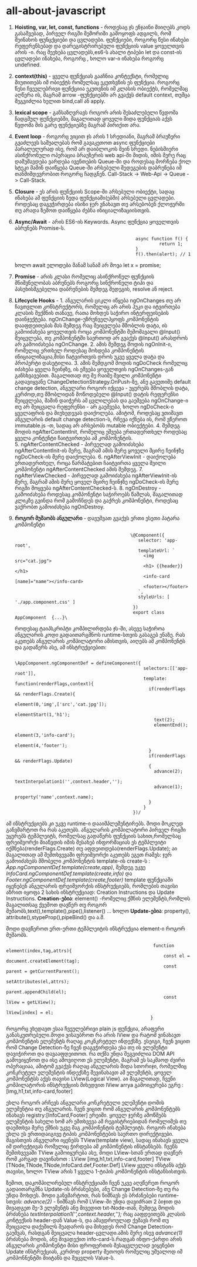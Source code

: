 # all-about-javascript

1. **Hoisting, var, let, const, functions** - როდესაც ჯს ენჯაინი მიიღებს კოდს გასაშვებად, პირველ რიგში მემორიში გამოყოფს ადგილს, რომ შეინახოს ფუნცქციები და ცვლადები. ფუნქციები, როგორც წესი ინახები რეფერენსებად და დარეგისტრირებული ფუნქციის value ყოველთვის არის <function>-ი. რაც შეეხება ცვლადებს,es6-ს ახალი ტიპები let და const-ის ცვლადები ინახება, როგორც <uninitialized> , ხოლო var-ი ინახება როგორც undefined.
  
  
2. **context(this)** - ყველა ფუნქციას გააჩნია კონტექსტი, რომელიც მიუთითებს იმ ობიექტს რომელსაც ეკუთხვნის ეს ფუნქცია. როგორც წესი ჩვეულებრივი ფუნქციია ეკუთვნის იმ კლასის ობიექტს, რომელმაც აღწერა ის, მაგრამ arrow -ფუნქციებში არ გვაქვს default context, თუმცა შეგვიძლია ხელით bind,call ან apply.

3. **lexical scope** - განსაზღვრავს როგორ არის შესაძლებელი წვდომა ჩადგმულ ფუნქციებში, მაგალითად ყოველი შიდა ფუნქციას აქვს წვდომა მის გარე ფუნქციებზე მაგრამ პირიქით არა.

4. **Event loop** - როგორც ვიცით ჯს არის 1 სრედიანი, მაგრამ ბრაუზერი გვაძლევს საშუალებას რომ გავაკეთოთ async ფუნქციები პარალელურად ისე, რომ არ დაიბლოკოს მეინ სრედი. ნებისმიერი ასინქრონული ოპერაცია ბრაუზერის web api-ში მიდის, იმის მერე რაც დამუშავდება ვარდება ივენთების Queue-ში და როდესაც მორჩება ქოლ სტეკი მაშინ დაიწყება Queue-ში არსებული შედეგების დაბრუნება იმ თანმიმდევრობით როგორც ჩადგნენ. Call-Stack -> Web-Api -> Queue -> Call-Stack.

5. **Closure** - ეს არის ფუნქციის Scope-ში არსებული ობიექტი, სადაც ინახება ამ ფუნქციის ზედა ფუნქციაში(ებში) არსებული ცვლადები. როდესაც დაგვჭირდება ისინი ჯერ ვნახავთ თუ არსებობენ ქლოჟერში თუ არადა ზემოთ დაიწყება ძებნა ინიციალიზაციისთვის.

6. **Async/Await** - არის ES6-ის Keywords. Async ფუნქცია ყოველთვის აბრუნებს Promise-ს.
                                                     
                                                     async function f() {
                                                              return 1;
                                                     }
                                                     f().then(alert); // 1
   ხოლო await ელოდება მანამ სანამ არ მოვა let x = promise;
  7. **Promise** - არის კლასი რომელიც ასინქრონულ ფუნქციის მნიშვნელობას აბრუნებს როგორც სინქრონული ტიპი და პასუხისმგებელია დაბრუნების შემდეგ შედეგის, resolve ან reject.
  
  8. **Lifecycle Hooks** - 1. ანგულარის ციკლი იწყება ngOnChanges თუ არ ჩავთვლით კონსტრუქტორს, რომელიც არ არის ჰუკი და იტვირთება კლასის შექმნის თანავე, რათა მოხდეს საჭირო ინტერფეისების დაინჯექტება. ngOnChange-უზრუნველჰყოფს კომპონენტის დააფდეითებას მას შემდეგ რაც შეიცვლება მშობლის დატა, ის გამოიძახება ყოველთვის როცა კომპონენტში შემომავალი @Input() შეიცვლება, თუ კომპონენტში საერთოდ არ გვაქვს @Input()  არასდროს არ გამოიძახება ngOnChange. 
                       2. ამის შემდეგ მოდის ngOnInit-ი, რომელიც ერთხელ როდესაც მოხდება კომპონენტის ინიციალიზაცია,მისი ჩატვირთვის დროს უკვე ყველა დატა და პროპერტი დასეტილია. 
                       3. ამის შემდგომ მოდის ngDoCheck რომელიც იძახება ყველა ჩეინჯზე, ის ეშვება ყოველთვის ngOnChanges-გან განსხვავებით. მაგალითად თუ მე რაიმე შვილი კომპონენტი გადავიყვანე ChangeDetectionStrategy.OnPush-ზე, ანუ გავუთიშე default change detection, ანგულარი როგორ იქცევა - უყურებს მშობლის დატა, კერძოდ,თუ მშობლიდან მოწოდებული @Input() დატის რეფერენსი შეიცვლება, მაშინ დაიჭერს ამ ცვლილებას და გაეშვება ngOnChange-ი თუ არ შეიცვალა რეფერენსი - არ გაეშვება, ხოლო ngDoCheck-ი ყველაფრის და მიუხედევას დაიქოლება. ამიტომ, როდესაც ვთიშავთ ანგულარის default change detection-ს, რჩევა იქნება ის, რომ ვწეროთ immutable.js -თ, სადაც არ არსებობს mutable ობიექტები.
                       4. შემდეგ მოდის ngAfterContentInit, რომელიც ეშვება ერთადერთხელ როდესაც ყველა კონტენტი ჩაიტვირთება ამ კომპონენტის.  
                       5. ngAfterContentChecked - პირველად გამოიძახება ngAfterContentInit-ის მერე, მაგრამ ამის მერე ყოველი მცირე ჩეინჯზე ngDoCheck-ის მერე დაიქოლება.
                       6. ngAfterViewInit - დაიქოლება ერთადერთხელ, როცა წარმატებით ჩაიტვირთა ყველა შვილი კომპონენტი ngAfterContentChecked ამის შემდეგ.
                       7. ngAfterViewChecked - პირველად გამოიძახება ngAfterViewInit-ის მერე, მაგრამ ამის მერე ყოველ მცირე ჩეინჯზე ngDoCheck-ის მერე რიგში მოყვება ngAfterContentChecked-ს.
                       8. ngOnDestroy - გამოიძახება როდესაც კომპონენტი საჭიროებს წაშლას, მაგალითად კლიკზე გვინდა რომ გამოჩნდეს და გაქრეს კომპონენტი, როდესაც ვაქრობთ გამოიძახება ngOnDestroy.
  
  9. **როგორ მუშაობს ანგულარი** - დავუშვათ გვაქვს ერთი ესეთი პატარა კომპონენტი
  
                                                     \@Component({
                                                        selector: 'app-root',
                                                        templateUrl: `
                                                          <img src="cat.jpg">
                                                          <h1> {{header}} </h1>
                                                          <info-card [name]="name"></info-card>
                                                          <footer></footer>
                                                        `,
                                                        styleUrls: [ './app.component.css' ]
                                                      })
                                                      export class AppComponent  {...}\
     
       
       როდესაც ტაიპსკრიპტი კომპილირდება ჯს-ში, ასევე საჭიროა ანგულარის კოდი გადაითარგმნოს runtime-სთვის გასაგებ ენაზე. რას აკეთებს ანგულარის კომპილატორი ამისთვის, აიღებს ამ კომპონენტს და გადაწერს ასე, ამ ინსტრუქციებით:
                                                      
                                                      \AppComponent.ngComponentDef = defineComponent({
                                                          selectors:[['app-root']],
                                                          template: function(renderFlags,context){
                                                            if(renderFlags && renderFlags.Create){
                                                              element(0,'img',['src','cat.jpg']);
                                                              elementStart(1,'h1');
                                                              text(2);
                                                              elementEnd();
                                                              element(3,'info-card');
                                                              element(4,'footer');
                                                            }
                                                            if(renderFlags && renderFlags.Update)
                                                            {
                                                              advance(2);
                                                              textInterpolation1('',context.header,'');
                                                              advance(1);
                                                              property('name',context.name);
                                                            }
                                                          }
                                                      })/
     
                                              
  ამ ინსტრუქციებს კი უკვე runtime-ი დააიმპლემენტირებს. მოდი მოკლედ განვმარტოთ რა რას აკეთებს. ანგულარის კომპილატორი პირველ რიგში უყურებს ტემპლეიტს, რომელსაც გადაწერს ფუნქციის სახით,რომელსაც ფრეიმვორქი მიაწვდის იმის შესახებ ინფორმაციას ეს ტემპლეიტი იქმნება(renderFlags.Create) თუ აფდეითდება(renderFlags.Update); აი მაგალითად ამ შემთხვევაში ფრეიმვორქი აკეთებს ეგეთ რამეს: 
ჯერ გამოიძახებს მშობელი კომპონენტის template-ის create-ს : *App.ngComponentDef.template(create,app)*, შემდეგ უკვე *InfoCard.ngComponentDef.template(create,info)* და *Footer.ngComponentDef.template(create,footer)* 
template ფუნქციაში იყენებენ ანგულარის ფრეიმვორქის ინსტრუქციებს, რომლების თავისი აზრით იყოფა 2 სახის ინსტრუქციად:  Creation Instructions და Update Instructions. **Creation-ებია**: element() -რომელიც ქმნის ელემენტს,რომლის მაგალითსაც ქვემოთ დავწერ თუ როგორ მუშაობს,text(),template(),pipe(),listener() ... ხოლო **Update-ებია**: property(), attribute(),stypeProp(),pipeBind() და ა.შ.

მოდი დავწეროთ ერთ-ერთი ტემპლეიტის ინსტრუქცია element-ი როგორ მუშაობს.
                                                            
                                                            function element(index,tag,attrs){
                                                                const el = document.createElement(tag);
                                                                const parent = getCurrentParent();
                                                                setAttributes(el,attrs);
                                                                parent.appendChild(el);
                                                                const lView = getLView();
                                                                lView[index] = el;
                                                           }
 როგორც ვხედავთ ესაა ჩვეულებრივი plain js ფუნქცია, არაფერი განასკუთრებული.მოდი ვისაუბროთ რა არის lView და რატომ ვინახავთ კომპონენტის ელემენტს რაღაც კოკნკრეტულ ინდექსზე. ესეიგი, ჩვენ ვიცით რომ Change Detection-ზე ჩვენ დაგვჭირდება ესა თუ ის ელემენტი დავიჭიროთ და დავააფდეითოთ. რა თქმა უნდა შეგვიძლია DOM API გამოვიყენოთ და ისე ამოვიღოთ ეს ელემენტი, მაგრამ ეს საკმაოდ ძვირი ოპერაციაა, ამიტომ გვაქვს რაღაც ანგულარის შიდა სთორიჯი, რომელშიც კონკრეტულ ელემენტის ინდექსზე შევინახავთ ამ ელემენტს, ყოველ კომპონენტსს აქვს თავისი LView(Logical View). აი მაგალითად, ჩვენი კომპილატორის ინსტრუქციის მიხედვით lView arrya გამოიყურება ეგრე : 
                                                                                     [img,h1,txt,info-card,footer]
  
                                                                                     
  ეხლა როგორ არჩევს ანგულარი კონკრეტული ელემენტი დომის ელემენტია თუ ანგულარის. ჩვენ ვიცით რომ ანგულარის კომპონენტებს ინახავს registry:[InfoCard,Footer] ერეიში. ყოველ ჯერზე ამოწმებს ელემენტის სახელი ხომ არ ემთხვევა ამ რეგისტრიებიდან რომელიმეს თუ დაემთხვა მერე ქმნის უკვე მაგ კომპონენტის ტემპლეიტს. როგორ ინახება ეხლა ეს ერთიდაიგივე ტიპის კომპონენტების საერთო დირექტივები. მაგისთვის ანგულარი იყენებს TView(template view), სადაც ინახავს ყველა იმ დირექტივას რომელიც ჭირდება ამ კომპონენტის ინსტანსებს. ჩვენს შემთხვევაში TView გამოიყურება ასე, მოდი LView-სთან ერთად დავწერ რომ კარგად დავინახოთ : 
                                                                       LView  [img,h1,txt,info-card,footer]
                                                                       TView  [TNode,TNode,TNode,InfoCard.def,Footer.Def]
  LView ყველა ინსტანს აქვს თავისი, ხოლო TView არის 1 ყველა 1-ტიპის კომპონენტის ინსტანსისთვის.
  
  ზემოთ, დაკომპილირებულ ინსტრუქციაში ჩვენ უკვე აღვწერეთ როგორ გადაითარგმნა Update-ის ბრძანებები, ანუ Change Detection-ზე თუ რა უნდა მოხდეს. მოდი განვმარტოთ, რას ნიშნავს ეს ბრძანებები runtime-სთვის: *advance(2)* - ნიშნავს რომ LView-ში უნდა დავიძრათ 2 ბიჯით და მივადგეთ მე-3 ელემენტს ანუ მივედით txt-Node-თან, შემდეგ მოდის ბრძანება *textInterpolation1('',context.header,'');* რაც ააფდეითებს კლასის კონტექსის header-დან Value-ს, და ამავდროულად ქეშავს რომ თუ შეიცვალა დაქეშილს შეადაროს და მიხვდეს რომ Change Detection- გაუშვას, რასდგან შეიცვალა header-ცვლადი.ამის მერე ისევ *advance(1)* ბრძანება მოდის, ანუ მივადექით info-card-ს.რადგან ინფო-ქარდი არის ანგულარის კომპონენტი მისი ფროფერთის შესაცვლელად ვიყენებთ Update ინსტრუქციას, კერძოდ property მეთოდს რომელიც უშუალოდ იმ კომპონნენტში მიიტანს და შეცვლის Value-ს.
  
 
